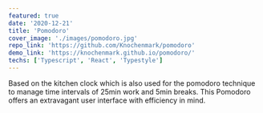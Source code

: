 ```yaml
---
featured: true
date: '2020-12-21'
title: 'Pomodoro'
cover_image: './images/pomodoro.jpg'
repo_link: 'https://github.com/Knochenmark/pomodoro'
demo_link: 'https://knochenmark.github.io/pomodoro/'
techs: ['Typescript', 'React', 'Typestyle']
---
```


Based on the kitchen clock which is also used for the pomodoro technique to manage time intervals of 25min work and 5min breaks. This Pomodoro offers an extravagant user interface with efficiency in mind.
